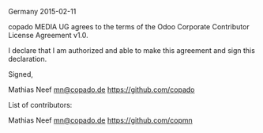 Germany 2015-02-11

copado MEDIA UG agrees to the terms of the Odoo Corporate
Contributor License Agreement v1.0.

I declare that I am authorized and able to make this agreement and sign this
declaration.

Signed,

Mathias Neef mn@copado.de https://github.com/copado

List of contributors:

Mathias Neef mn@copado.de https://github.com/copmn